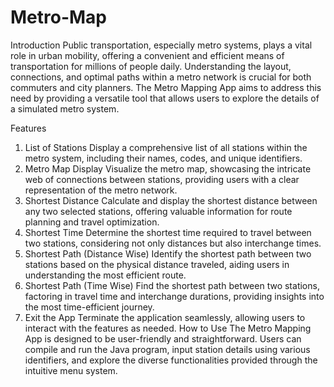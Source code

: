 # Metro-Map
Introduction
Public transportation, especially metro systems, plays a vital role in urban mobility, offering a convenient and efficient means of transportation for millions of people daily. Understanding the layout, connections, and optimal paths within a metro network is crucial for both commuters and city planners. The Metro Mapping App aims to address this need by providing a versatile tool that allows users to explore the details of a simulated metro system.

Features
1. List of Stations
Display a comprehensive list of all stations within the metro system, including their names, codes, and unique identifiers.
2. Metro Map Display
Visualize the metro map, showcasing the intricate web of connections between stations, providing users with a clear representation of the metro network.
3. Shortest Distance
Calculate and display the shortest distance between any two selected stations, offering valuable information for route planning and travel optimization.
4. Shortest Time
Determine the shortest time required to travel between two stations, considering not only distances but also interchange times.
5. Shortest Path (Distance Wise)
Identify the shortest path between two stations based on the physical distance traveled, aiding users in understanding the most efficient route.
6. Shortest Path (Time Wise)
Find the shortest path between two stations, factoring in travel time and interchange durations, providing insights into the most time-efficient journey.
7. Exit the App
Terminate the application seamlessly, allowing users to interact with the features as needed.
How to Use
The Metro Mapping App is designed to be user-friendly and straightforward. Users can compile and run the Java program, input station details using various identifiers, and explore the diverse functionalities provided through the intuitive menu system.
